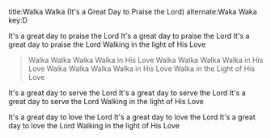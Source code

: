 title:Walka Walka (It's a Great Day to Praise the Lord)
alternate:Waka Waka
key:D

It's a great day to praise the Lord
It's a great day to praise the Lord
It's a great day to praise the Lord
Walking in the light of His Love

>Walka Walka Walka Walka in His Love
Walka Walka Walka Walka in His Love
Walka Walka Walka Walka in His Love
Walka in the Light of His Love

It's a great day to serve the Lord
It's a great day to serve the Lord
It's a great day to serve the Lord
Walking in the light of His Love

It's a great day to love the Lord
It's a great day to love the Lord
It's a great day to love the Lord
Walking in the light of His Love
